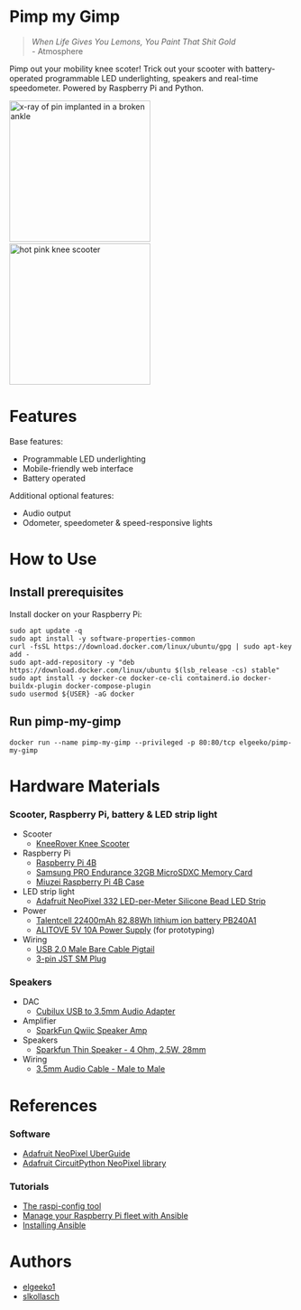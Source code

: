 # Pimp my Gimp

>_When Life Gives You Lemons, You Paint That Shit Gold_
> <br>\- Atmosphere

Pimp out your mobility knee scoter! Trick out your scooter with battery-operated programmable LED underlighting, speakers and real-time speedometer. Powered by Raspberry Pi and Python.

<img src="https://i.imgur.com/owE0TVs.jpg"
    height="250"
    width="250"
    alt="x-ray of pin implanted in a broken ankle"/>
&nbsp;
<img src="https://m.media-amazon.com/images/I/81JP777YLmL._AC_SL1500_.jpg"
    height="250"
    width="250"
    alt="hot pink knee scooter"/>

# Features
Base features:
- Programmable LED underlighting
- Mobile-friendly web interface
- Battery operated

Additional optional features:
- Audio output
- Odometer, speedometer & speed-responsive lights

# How to Use

## Install prerequisites

Install docker on your Raspberry Pi:
```shell
sudo apt update -q
sudo apt install -y software-properties-common
curl -fsSL https://download.docker.com/linux/ubuntu/gpg | sudo apt-key add -
sudo apt-add-repository -y "deb https://download.docker.com/linux/ubuntu $(lsb_release -cs) stable"
sudo apt install -y docker-ce docker-ce-cli containerd.io docker-buildx-plugin docker-compose-plugin
sudo usermod ${USER} -aG docker
```


## Run pimp-my-gimp

```shell
docker run --name pimp-my-gimp --privileged -p 80:80/tcp elgeeko/pimp-my-gimp
```


# Hardware Materials

### Scooter, Raspberry Pi, battery & LED strip light
- Scooter
  - [KneeRover Knee Scooter](https://www.amazon.com/dp/B01J4AMXD8)
- Raspberry Pi
  - [Raspberry Pi 4B](https://www.raspberrypi.com/products/raspberry-pi-4-model-b/)
  - [Samsung PRO Endurance 32GB MicroSDXC Memory Card](https://www.amazon.com/gp/product/B09W9XYQCQ)
  - [Miuzei Raspberry Pi 4B Case](https://www.amazon.com/dp/B0C1NJP77D)
- LED strip light
  - [Adafruit NeoPixel 332 LED-per-Meter Silicone Bead LED Strip](https://www.adafruit.com/product/4865)
- Power
  - [Talentcell 22400mAh 82.88Wh lithium ion battery PB240A1](https://www.amazon.com/dp/B078T7M9HZ)
  - [ALITOVE 5V 10A Power Supply](https://www.amazon.com/dp/B0852HL336) (for prototyping)
- Wiring
  - [USB 2.0 Male Bare Cable Pigtail](https://www.amazon.com/dp/B09ZQNJ2DJ)
  - [3-pin JST SM Plug](https://www.adafruit.com/product/1663)

### Speakers
- DAC
  - [Cubilux USB to 3.5mm Audio Adapter](https://a.co/d/5YjWS0N)
- Amplifier
  - [SparkFun Qwiic Speaker Amp](https://www.sparkfun.com/products/20690)
- Speakers
  - [Sparkfun Thin Speaker - 4 Ohm, 2.5W, 28mm](https://www.sparkfun.com/products/21311)
- Wiring
  - [3.5mm Audio Cable - Male to Male](https://www.amazon.com/3-5mm-CGTime-Plated-Auxiliary-Stereo/dp/B074QHNY5Q)


# References

### Software
- [Adafruit NeoPixel UberGuide](https://learn.adafruit.com/adafruit-neopixel-uberguide)
- [Adafruit CircuitPython NeoPixel library](https://github.com/adafruit/Adafruit_CircuitPython_NeoPixel)

### Tutorials
- [The raspi-config tool](https://www.raspberrypi.com/documentation/computers/configuration.html)
- [Manage your Raspberry Pi fleet with Ansible](https://opensource.com/article/20/9/raspberry-pi-ansible)
- [Installing Ansible](https://docs.ansible.com/ansible/latest/installation_guide/intro_installation.html)

# Authors

- [elgeeko1](https://www.raspberrypi.com/documentation/computers/configuration.html)
- [slkollasch](https://github.com/slkollasch)